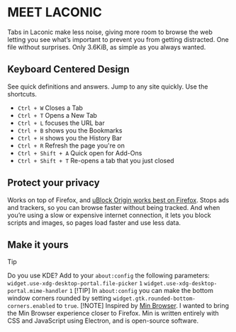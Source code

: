 # MEET LACONIC

<picture>
  <source media="(prefers-color-scheme: dark)" srcset="https://raw.githubusercontent.com/gabrielcapilla/firefox-laconic/refs/heads/main/assets/images/headerdark.png">
  <source media="(prefers-color-scheme: light)" srcset="https://raw.githubusercontent.com/gabrielcapilla/firefox-laconic/refs/heads/main/assets/images/headerlight.png">
</picture>

Tabs in Laconic make less noise, giving more room to browse the web letting you see what’s important to prevent you from getting distracted. One file without surprises. Only 3.6KiB, as simple as you always wanted.

## Keyboard Centered Design

See quick definitions and answers. Jump to any site quickly. Use the shortcuts.

- `Ctrl + W` Closes a Tab
- `Ctrl + T` Opens a New Tab
- `Ctrl + L` focuses the URL bar
- `Ctrl + B` shows you the Bookmarks
- `Ctrl + H` shows you the History Bar
- `Ctrl + R` Refresh the page you're on
- `Ctrl + Shift + A` Quick open for Add-Ons
- `Ctrl + Shift + T` Re-opens a tab that you just closed

## Protect your privacy

Works on top of Firefox, and [uBlock Origin works best on Firefox](https://github.com/gorhill/uBlock/wiki/uBlock-Origin-works-best-on-Firefox). Stops ads and trackers, so you can browse faster without being tracked. And when you’re using a slow or expensive internet connection, it lets you block scripts and images, so pages load faster and use less data.

## Make it yours

> [!TIP]
> Do you use KDE?
> Add to your `about:config` the following parameters:
> `widget.use-xdg-desktop-portal.file-picker` `1`
> `widget.use-xdg-desktop-portal.mime-handler` `1`
> [!TIP]
> In `about:config` you can make the bottom window corners rounded by setting `widget.gtk.rounded-bottom-corners.enabled` to `true`.
> [!NOTE]
> Inspired by [Min Browser](https://github.com/minbrowser/min). I wanted to bring the Min Browser experience closer to Firefox. Min is written entirely with CSS and JavaScript using Electron, and is open-source software.
